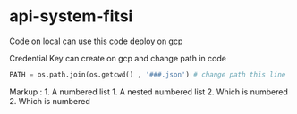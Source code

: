 # api-system-fitsi
Code on local can use this code deploy on gcp

Credential Key can create on gcp and change path in code
```python
PATH = os.path.join(os.getcwd() , '###.json') # change path this line
```

 Markup : 1. A numbered list
              1. A nested numbered list
              2. Which is numbered
          2. Which is numbered